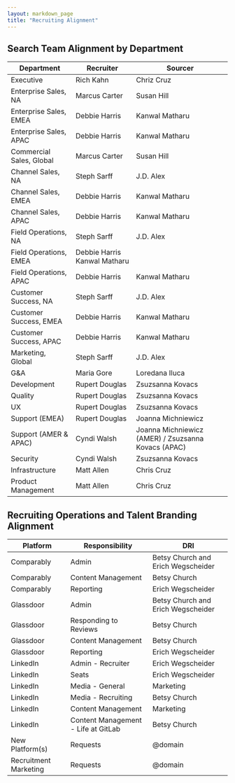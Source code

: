 ```yaml
---
layout: markdown_page
title: "Recruiting Alignment"
---
```


## Search Team Alignment by Department

| Department                    | Recruiter       | Sourcer     |
|--------------------------|-----------------|-----------------|
| Executive          | Rich Kahn   | Chriz Cruz |
| Enterprise Sales, NA | Marcus Carter |  Susan Hill |
| Enterprise Sales, EMEA | Debbie Harris |  Kanwal Matharu |
| Enterprise Sales, APAC | Debbie Harris |  Kanwal Matharu |
| Commercial Sales,	Global | Marcus Carter | Susan Hill  | 
| Channel Sales, NA | Steph Sarff |  J.D. Alex |
| Channel Sales, EMEA | Debbie Harris |  Kanwal Matharu |
| Channel Sales, APAC | Debbie Harris |  Kanwal Matharu |
| Field Operations,	NA | Steph Sarff | J.D. Alex | 
| Field Operations,	EMEA | Debbie Harris   Kanwal Matharu |
| Field Operations,	APAC | Debbie Harris |  Kanwal Matharu |
| Customer Success, NA | Steph Sarff | J.D. Alex | 
| Customer Success, EMEA | Debbie Harris  | Kanwal Matharu |
| Customer Success, APAC | Debbie Harris  | Kanwal Matharu |
| Marketing, Global | Steph Sarff   | J.D. Alex |
| G&A | Maria Gore | Loredana Iluca |
| Development | Rupert Douglas | Zsuzsanna Kovacs |
| Quality | Rupert Douglas   | Zsuzsanna Kovacs |
| UX  | Rupert Douglas   | Zsuzsanna Kovacs  |
| Support (EMEA) | Rupert Douglas  |  Joanna Michniewicz |
| Support (AMER & APAC) | Cyndi Walsh  |  Joanna Michniewicz (AMER) / Zsuzsanna Kovacs (APAC)  |
| Security | Cyndi Walsh  |  Zsuzsanna Kovacs |
| Infrastructure   | Matt Allen  | Chris Cruz |
| Product Management  | Matt Allen | Chris Cruz |

## Recruiting Operations and Talent Branding Alignment

| Platform                    | Responsibility        | DRI     |
|--------------------------|-----------------|-----------------|
| Comparably | Admin  | Betsy Church and Erich Wegscheider |
| Comparably | Content Management | Betsy Church |
| Comparably | Reporting | Erich Wegscheider |
| Glassdoor | Admin  | Betsy Church and Erich Wegscheider |
| Glassdoor | Responding to Reviews  | Betsy Church |
| Glassdoor | Content Management | Betsy Church |
| Glassdoor | Reporting | Erich Wegscheider |
| LinkedIn | Admin - Recruiter  | Erich Wegscheider |
| LinkedIn | Seats | Erich Wegscheider |
| LinkedIn | Media - General | Marketing |
| LinkedIn | Media - Recruiting | Betsy Church |
| LinkedIn | Content Management | Marketing |
| LinkedIn | Content Management - Life at GitLab | Betsy Church |
| New Platform(s) | Requests | @domain |
| Recruitment Marketing  | Requests | @domain |
